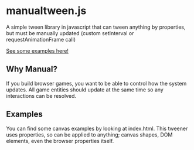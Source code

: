 # manualtween.js
A simple tween library in javascript that can tween anything by properties, but must be manually updated (custom setInterval or requestAnimationFrame call)

[See some examples here!](https://eyeofmidas.github.io/manualtween/)

## Why Manual?
If you build browser games, you want to be able to control how the system updates. All game entities should update at the same time so any interactions can be resolved.

## Examples
You can find some canvas examples by looking at index.html. This tweener uses properties, so can be applied to anything; canvas shapes, DOM elements, even the browser properties itself.
